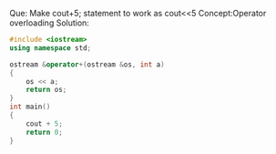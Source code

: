 Que: Make cout+5; statement to work as cout<<5
Concept:Operator overloading 
Solution:
```c++
#include <iostream>
using namespace std;

ostream &operator+(ostream &os, int a)
{
    os << a;
    return os;
}
int main()
{
    cout + 5;
    return 0;
}
```
